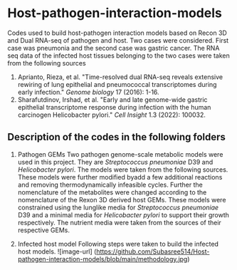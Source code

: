 # Host-pathogen-interaction-models
Codes used to build host-pathogen interaction models based on Recon 3D and Dual RNA-seq of pathogen and host. Two cases were considered. First case was pneumonia and the second case was gastric cancer. The RNA seq data of the infected host tissues belonging to the two cases were taken from the following sources 
1. Aprianto, Rieza, et al. "Time-resolved dual RNA-seq reveals extensive rewiring of lung epithelial and pneumococcal transcriptomes during early infection." _Genome biology_ 17 (2016): 1-16.
2. Sharafutdinov, Irshad, et al. "Early and late genome-wide gastric epithelial transcriptome response during infection with the human carcinogen Helicobacter pylori." _Cell Insight_ 1.3 (2022): 100032.

## Description of the codes in the following folders
1. Pathogen GEMs
   Two pathogen genome-scale metabolic models were used in this project. They are _Streptococcus pneumoniae_ D39 and _Helicobacter pylori_. The models were taken from the following sources. These models were further modified byadd a few additional reactions and removing thermodynamically infeasible cycles. Further the nomenclature of the metabolites were changed according to the nomenclature of the Rexon 3D derived host GEMs. These models were constrained using the lunglike media for _Streptococcus pneumoniae_ D39 and a minimal media for _Helicobacter pylori_ to support their growth respectively. The nutrient media were taken from the sources of their respective GEMs.

2. Infected host model
     Following steps were taken to build the infected host models.
   ![image-url] (https://github.com/Subasree514/Host-pathogen-interaction-models/blob/main/methodology.jpg)

